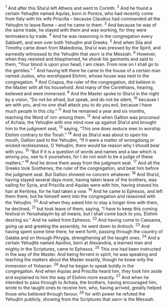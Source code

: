 <sup>1</sup> And after this Sha’ul left Athens and went to Corinth.
<sup>2</sup> And he found a certain Yehuḏite named Aqulas, born in Pontos, who had recently come from Italy with his wife Priscilla – because Claudius had commanded all the Yehuḏim to leave Rome – and he came to them.
<sup>3</sup> And because he was of the same trade, he stayed with them and was working, for they were tentmakers by trade.
<sup>4</sup> And he was reasoning in the congregation every Sabbath, and won over both Yehuḏim and Greeks.
<sup>5</sup> And when Sila and Timothy came down from Makedonia, Sha’ul was pressed by the Spirit, and earnestly witnessed to the Yehuḏim that יהושע is the Messiah.
<sup>6</sup> However, when they resisted and blasphemed, he shook his garments and said to them, “Your blood is upon your head, I am clean. From now on I shall go to the gentiles.”
<sup>7</sup> And having left there he came to the house of a certain man named Justus, who worshipped Elohim, whose house was next to the congregation.
<sup>8</sup> And Crispus, the ruler of the congregation, did believe in the Master with all his household. And many of the Corinthians, hearing, believed and were immersed.
<sup>9</sup> And the Master spoke to Sha’ul in the night by a vision, “Do not be afraid, but speak, and do not be silent,
<sup>10</sup> because I am with you, and no one shall attack you to do you evil, because I have much people in this city.”
<sup>11</sup> And he remained a year and six months, teaching the Word of יהוה among them.
<sup>12</sup> And when Gallion was proconsul of Achaia, the Yehuḏim with one mind rose up against Sha’ul and brought him to the judgment seat,
<sup>13</sup> saying, “This one does seduce men to worship Elohim contrary to the Torah.”
<sup>14</sup> And as Sha’ul was about to open his mouth, Gallion said to the Yehuḏim, “If it were a matter of wrongdoing or wicked recklessness, O Yehuḏim, there would be reason why I should bear with you.
<sup>15</sup> “But if it is a question of words and names and a law which is among you, see to it yourselves, for I do not wish to be a judge of these matters.”
<sup>16</sup> And he drove them away from the judgment seat.
<sup>17</sup> And all the Greeks took Sosthenes, the ruler of the congregation, and beat him before the judgment seat. But Gallion showed no concern whatever.
<sup>18</sup> And Sha’ul, having stayed several days more, having taken leave of the brothers, was sailing for Syria, and Priscilla and Aqulas were with him, having shaved his hair at Kenḥrea, for he had taken a vow.
<sup>19</sup> And he came to Ephesos, and left them there, but he himself went into the congregation and reasoned with the Yehuḏim.
<sup>20</sup> And when they asked him to stay a longer time with them, he declined,
<sup>21</sup> but took leave of them, saying, “I have to keep this coming festival in Yerushalayim by all means, but I shall come back to you, Elohim desiring so.” And he sailed from Ephesos.
<sup>22</sup> And having come to Caesarea, going up and greeting the assembly, he went down to Antioch.
<sup>23</sup> And having spent some time there, he went forth, passing through the country of Galatia and on through Phrygia, strengthening all the taught ones.
<sup>24</sup> And a certain Yehuḏite named Apollos, born at Alexandria, a learned man and mighty in the Scriptures, came to Ephesos.
<sup>25</sup> This one had been instructed in the way of the Master. And being fervent in spirit, he was speaking and teaching the matters about the Master exactly, though he knew only the immersion of Yoḥanan.
<sup>26</sup> And he began to speak boldly in the congregation. And when Aqulas and Priscilla heard him, they took him aside and explained to him the way of Elohim more exactly.
<sup>27</sup> And when he intended to pass through to Achaia, the brothers, having encouraged him, wrote to the taught ones to receive him, who, having arrived, greatly helped those who believed through favour,
<sup>28</sup> for with power he refuted the Yehuḏim publicly, showing from the Scriptures that יהושע is the Messiah.
